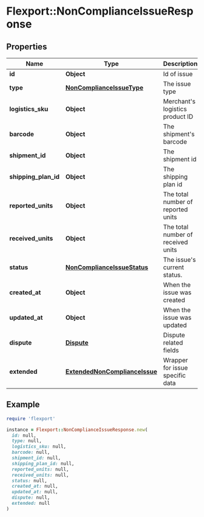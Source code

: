 # Flexport::NonComplianceIssueResponse

## Properties

| Name | Type | Description | Notes |
| ---- | ---- | ----------- | ----- |
| **id** | **Object** | Id of issue |  |
| **type** | [**NonComplianceIssueType**](NonComplianceIssueType.md) | The issue type |  |
| **logistics_sku** | **Object** | Merchant&#39;s logistics product ID | [optional] |
| **barcode** | **Object** | The shipment&#39;s barcode | [optional] |
| **shipment_id** | **Object** | The shipment id | [optional] |
| **shipping_plan_id** | **Object** | The shipping plan id | [optional] |
| **reported_units** | **Object** | The total number of reported units | [optional] |
| **received_units** | **Object** | The total number of received units | [optional] |
| **status** | [**NonComplianceIssueStatus**](NonComplianceIssueStatus.md) | The issue&#39;s current status. |  |
| **created_at** | **Object** | When the issue was created |  |
| **updated_at** | **Object** | When the issue was updated |  |
| **dispute** | [**Dispute**](Dispute.md) | Dispute related fields |  |
| **extended** | [**ExtendedNonComplianceIssue**](ExtendedNonComplianceIssue.md) | Wrapper for issue specific data |  |

## Example

```ruby
require 'flexport'

instance = Flexport::NonComplianceIssueResponse.new(
  id: null,
  type: null,
  logistics_sku: null,
  barcode: null,
  shipment_id: null,
  shipping_plan_id: null,
  reported_units: null,
  received_units: null,
  status: null,
  created_at: null,
  updated_at: null,
  dispute: null,
  extended: null
)
```

